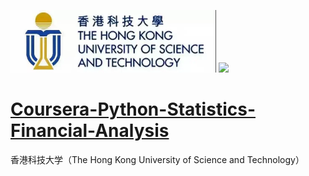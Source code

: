
<img src='文艺坊图库/HKUST 02.png' height='100'> <img src='文艺坊图库/coursera.jpg' height='100'>

# <span style='color:RoyalBlue'>[Coursera-Python-Statistics-Financial-Analysis](https://www.coursera.org/learn/python-statistics-financial-analysis)</span>

香港科技大学（The Hong Kong University of Science and Technology）


